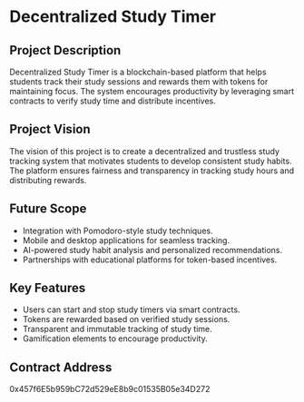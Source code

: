 # Decentralized Study Timer

## Project Description
Decentralized Study Timer is a blockchain-based platform that helps students track their study sessions and rewards them with tokens for maintaining focus. The system encourages productivity by leveraging smart contracts to verify study time and distribute incentives.

## Project Vision
The vision of this project is to create a decentralized and trustless study tracking system that motivates students to develop consistent study habits. The platform ensures fairness and transparency in tracking study hours and distributing rewards.

## Future Scope
- Integration with Pomodoro-style study techniques.
- Mobile and desktop applications for seamless tracking.
- AI-powered study habit analysis and personalized recommendations.
- Partnerships with educational platforms for token-based incentives.

## Key Features
- Users can start and stop study timers via smart contracts.
- Tokens are rewarded based on verified study sessions.
- Transparent and immutable tracking of study time.
- Gamification elements to encourage productivity.

## Contract Address
0x457f6E5b959bC72d529eE8b9c01535B05e34D272